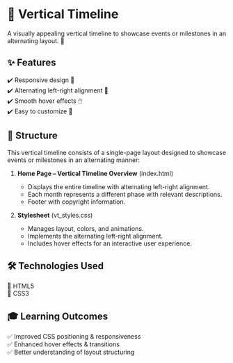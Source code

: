 # 📌 Vertical Timeline

A visually appealing vertical timeline to showcase events or milestones in an alternating layout. 🎯  

## ✨ Features  
✔️ Responsive design 📱  
✔️ Alternating left-right alignment 🔄  
✔️ Smooth hover effects 🖱️  
✔️ Easy to customize 🎨  
  
## 📂 Structure  

This vertical timeline consists of a single-page layout designed to showcase events or milestones in an alternating manner:  

1. **Home Page – Vertical Timeline Overview** (index.html)  
   - Displays the entire timeline with alternating left-right alignment.  
   - Each month represents a different phase with relevant descriptions.  
   - Footer with copyright information.  

2. **Stylesheet** (vt_styles.css)  
   - Manages layout, colors, and animations.  
   - Implements the alternating left-right alignment.  
   - Includes hover effects for an interactive user experience.  

## 🛠️ Technologies Used  
🔹 HTML5  
🔹 CSS3  

## 🎓 Learning Outcomes  
✅ Improved CSS positioning & responsiveness  
✅ Enhanced hover effects & transitions  
✅ Better understanding of layout structuring   
